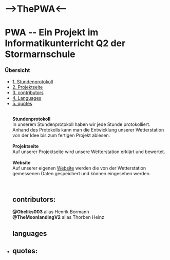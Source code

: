 # -->ThePWA<--

<h1>PWA -- Ein Projekt im Informatikunterricht Q2 der Stormarnschule</h1>

<h3> Übersicht </h3>
<ul style="list-stlye-type:none">
<li><a href="Stundenprotokoll Wetterstation.md">1. Stundenprotokoll</a></h2></li>
<li><a href="Projektseite Wetterstation.md">2. Projektseite</a></h2></li>
<li><a href="#contributors">3. contributors</a></h2></li>
<li><a href="#languages">4. Languages</a></h2></li>
<li><a href="#quotes">5. quotes</a></h2></li><br>

<p><b>Stundenprotokoll</b><br>
  In unserem Stundenprotokoll haben wir jede Stunde protokolliert. Anhand des Protokolls kann man die Entwicklung unserer Wetterstation von der Idee bis zum fertigen Projekt ablesen.<br><br>
<b>Projektseite</b><br>
  Auf unserer Projektseite wird unsere Wetterstation erklärt und bewertet.<br><br>
<b>Website</b><br>
  Auf unserer eigenen <a href="https://henrik.stormarnschueler.de/">Website</a> werden die von der Wetterstation gemessenen Daten gespeichert und können eingesehen werden.</p><br>

<h2 id="contributors">contributors:</h2>
<b>@Obeliks003</b> alias Henrik Bormann<br>
<b>@TheMoonlandingV2</b> alias Thorben Heinz<br>

<h2 id="languages">languages</h2>

<li>

<h2 id="quotes">quotes:</h2>
